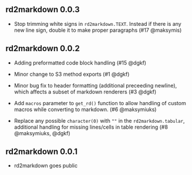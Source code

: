 rd2markdown 0.0.3
-----------------

* Stop trimming white signs in `rd2markdown.TEXT`. Instead if there is any new 
  line sign, double it to make proper paragraphs (#17 @maksymis)

rd2markdown 0.0.2
-----------------

* Adding preformatted code block handling (#15 @dgkf)

* Minor change to S3 method exports (#1 @dgkf)

* Minor bug fix to header formatting (additional preceeding newline), which
  affects a subset of markdown renderers (#3 @dgkf)

* Add `macros` parameter to `get_rd()` function to allow handling of 
  custom macros while converting to markdown. (#6 @maksymiuks)
  
* Replace any possible `character(0)` with `""` in the `rd2markdown.tabular`,
  additional handling for missing lines/cells in table rendering 
  (#8 @maksymiuks, @dgkf)
  
rd2markdown 0.0.1
-----------------

* rd2markdown goes public
